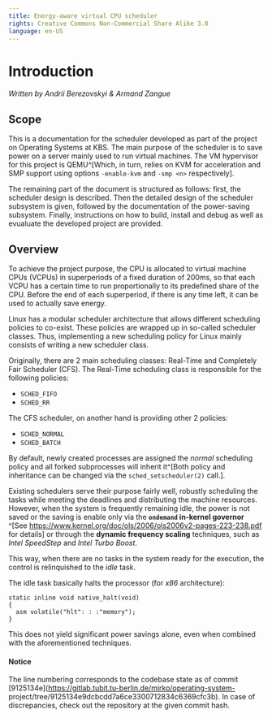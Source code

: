 ```yaml
---
title: Energy-aware virtual CPU scheduler
rights: Creative Commons Non-Commercial Share Alike 3.0
language: en-US
---
```


# Introduction

*Written by Andrii Berezovskyi & Armand Zangue*

## Scope

This is a documentation for the scheduler developed as part of the project on
Operating Systems at KBS. The main purpose of the scheduler is to save power
on a server mainly used to run virtual machines. The VM hypervisor for this
project is QEMU^[Which, in turn, relies on KVM for acceleration and SMP
support using options `-enable-kvm` and `-smp <n>` respectively].

The remaining part of the document is structured as follows: first, the
scheduler design is described. Then the detailed design of the scheduler
subsystem is given, followed by the documentation of the power-saving
subsystem. Finally, instructions on how to build, install and debug as
well as evualuate the developed project are provided.

## Overview

To achieve the project purpose, the CPU is allocated to virtual machine CPUs
(VCPUs) in superperiods of a fixed duration of 200ms, so that each VCPU has a
certain time to run proportionally to its predefined share of the CPU. Before
the end of each superperiod, if there is any time left, it can be used to
actually save energy.

Linux has a modular scheduler architecture that allows different scheduling
policies to co-exist. These policies are wrapped up in so-called scheduler
classes. Thus, implementing a new scheduling policy for Linux mainly consists
of writing a new scheduler class.

Originally, there are 2 main scheduling classes: Real-Time and Completely Fair
Scheduler (CFS). The Real-Time scheduling class is responsible for the
following policies:

- `SCHED_FIFO`
- `SCHED_RR`

The CFS scheduler, on another hand is providing other 2 policies:

- `SCHED_NORMAL`
- `SCHED_BATCH`

By default, newly created processes are assigned the *normal* scheduling
policy and all forked subprocesses will inherit it^[Both policy and
inheritance can be changed via the `sched_setscheduler(2)` call.].

Existing schedulers serve their purpose fairly well, robustly scheduling the
tasks while meeting the deadlines and distributing the machine resources.
However, when the system is frequently remaining idle, the power is not saved
or the saving is enable only via the **`ondemand` in-kernel governor** ^[See
https://www.kernel.org/doc/ols/2006/ols2006v2-pages-223-238.pdf for details]
or through the **dynamic frequency scaling** techniques, such as *Intel SpeedStep*
and *Intel Turbo Boost*.

This way, when there are no tasks in the system ready for the execution, the
control is relinquished to the *idle* task.

The idle task basically halts the processor (for *x86* architecture):


```{style="c" caption="arch/x86/include/asm/irqflags.h" firstnumber=52}
static inline void native_halt(void)
{
  asm volatile("hlt": : :"memory");
}
```

This does not yield significant power savings alone, even when combined with
the aforementioned techniques.

#### Notice

The line numbering corresponds to the codebase state as of commit
[9125134e](https://gitlab.tubit.tu-berlin.de/mirko/operating-system-
project/tree/9125134e9dcbcdd7a6ce3300712834c6369cfc3b). In case of discrepancies, check out the repository at the given commit hash. 
